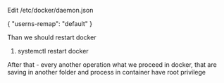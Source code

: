 Edit /etc/docker/daemon.json

{
    "userns-remap": "default"
}

Than we should restart docker

1) systemctl restart docker

After that - every another operation what we proceed in docker, that are saving in another folder and process in container have root privilege